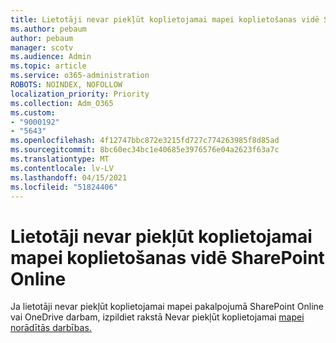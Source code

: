 ```yaml
---
title: Lietotāji nevar piekļūt koplietojamai mapei koplietošanas vidē SharePoint Online
ms.author: pebaum
author: pebaum
manager: scotv
ms.audience: Admin
ms.topic: article
ms.service: o365-administration
ROBOTS: NOINDEX, NOFOLLOW
localization_priority: Priority
ms.collection: Adm_O365
ms.custom:
- "9000192"
- "5643"
ms.openlocfilehash: 4f12747bbc872e3215fd727c774263985f8d85ad
ms.sourcegitcommit: 8bc60ec34bc1e40685e3976576e04a2623f63a7c
ms.translationtype: MT
ms.contentlocale: lv-LV
ms.lasthandoff: 04/15/2021
ms.locfileid: "51824406"
---
```

# <a name="users-cant-access-a-shared-folder-in-sharepoint-online"></a>Lietotāji nevar piekļūt koplietojamai mapei koplietošanas vidē SharePoint Online

Ja lietotāji nevar piekļūt koplietojamai mapei pakalpojumā SharePoint Online vai OneDrive darbam, izpildiet rakstā Nevar piekļūt koplietojamai [mapei norādītās darbības.](https://docs.microsoft.com/sharepoint/troubleshoot/sharing-and-permissions/cannot-access-shared-folder)
